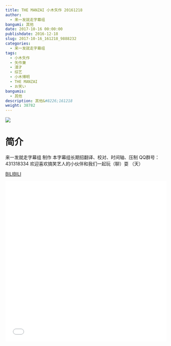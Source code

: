 ```yaml
---
title: THE MANZAI 小木矢作 20161218
author: 
  - 来一发就走字幕组
bangumi: 其他
date: 2017-10-16 00:00:00
publishdate: 2016-12-18
slug: 2017-10-16_161218_9888232
categories: 
  - 来一发就走字幕组
tags: 
  - 小木矢作
  - 矢作兼
  - 漫才
  - 综艺
  - 小木博明
  - THE MANZAI
  - お笑い
bangumis: 
  - 其他
description: 其他&#8226;161218
weight: 38782
---
```


![](https://i.imgur.com/NFOGYwh.jpg)

# 简介  
来一发就走字幕组 制作
本字幕组长期招翻译、校对、时间轴、压制   QQ群号：431318334 欢迎喜欢搞笑艺人的小伙伴和我们一起玩（聊）耍 （天）

  [BILIBILI](https://www.bilibili.com/video/av9888232/)


  <iframe src="//www.bilibili.com/html/html5player.html?cid=16347857&aid=9888232" width="100%" height="500" frameborder="0" allowfullscreen="allowfullscreen"></iframe>
